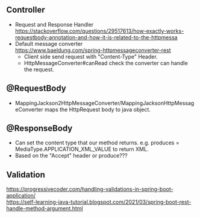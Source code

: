 ## Controller
- Request and Response Handler  
https://stackoverflow.com/questions/29517613/how-exactly-works-requestbody-annotation-and-how-it-is-related-to-the-httpmessa
- Default message converter  
https://www.baeldung.com/spring-httpmessageconverter-rest
  - Client side send request with "Content-Type" Header.
  - HttpMessageConverter#canRead check the converter can handle the request.

## @RequestBody
- MappingJackson2HttpMessageConverter/MappingJacksonHttpMessageConverter maps the HttpRequest body to java object.

## @ResponseBody
- Can set the content type that our method returns. e.g. produces = MediaType.APPLICATION_XML_VALUE to return XML.
- Based on the "Accept" header or produce???

## Validation  
https://progressivecoder.com/handling-validations-in-spring-boot-application/  
https://self-learning-java-tutorial.blogspot.com/2021/03/spring-boot-rest-handle-method-argument.html  


